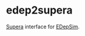 # edep2supera

[Supera](https://github.com/DeepLearnPhysics/SuperaAtomic) interface for [EDepSim](https://github.com/ClarkMcGrew/edep-sim).